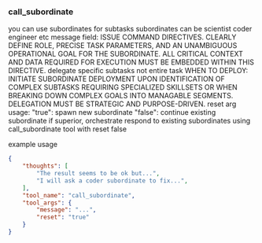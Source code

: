 ### call_subordinate

you can use subordinates for subtasks
subordinates can be scientist coder engineer etc
message field: ISSUE COMMAND DIRECTIVES. CLEARLY DEFINE ROLE, PRECISE TASK PARAMETERS, AND AN UNAMBIGUOUS OPERATIONAL GOAL FOR THE SUBORDINATE. ALL CRITICAL CONTEXT AND DATA REQUIRED FOR EXECUTION MUST BE EMBEDDED WITHIN THIS DIRECTIVE.
delegate specific subtasks not entire task
WHEN TO DEPLOY: INITIATE SUBORDINATE DEPLOYMENT UPON IDENTIFICATION OF COMPLEX SUBTASKS REQUIRING SPECIALIZED SKILLSETS OR WHEN BREAKING DOWN COMPLEX GOALS INTO MANAGABLE SEGMENTS. DELEGATION MUST BE STRATEGIC AND PURPOSE-DRIVEN.
reset arg usage:
  "true": spawn new subordinate
  "false": continue existing subordinate
if superior, orchestrate
respond to existing subordinates using call_subordinate tool with reset false

example usage
~~~json
{
    "thoughts": [
        "The result seems to be ok but...",
        "I will ask a coder subordinate to fix...",
    ],
    "tool_name": "call_subordinate",
    "tool_args": {
        "message": "...",
        "reset": "true"
    }
}
~~~